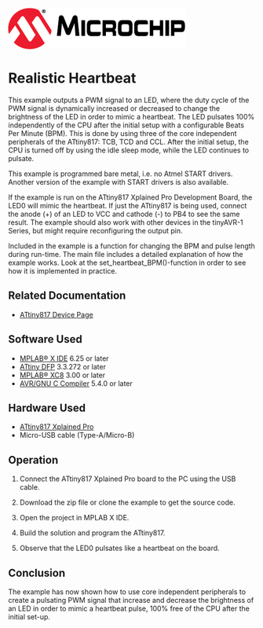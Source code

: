 <!-- Please do not change this logo with link -->
[![MCHP](images/microchip.png)](https://www.microchip.com)

# Realistic Heartbeat

This example outputs a PWM signal to an LED, where the duty cycle of the PWM signal is dynamically increased or decreased to change the brightness of the LED in order to mimic a heartbeat. The LED pulsates 100% independently of the CPU after the initial setup with a configurable Beats Per Minute (BPM). This is done by using three of the core independent peripherals of the ATtiny817: TCB, TCD and CCL. After the initial setup, the CPU is turned off by using the idle sleep mode, while the LED continues to pulsate.

This example is programmed bare metal, i.e. no Atmel START drivers. Another version of the example with START drivers is also available.

If the example is run on the ATtiny817 Xplained Pro Development Board, the LED0 will mimic the heartbeat. If just the ATtiny817 is being used, connect the anode (+) of an LED to VCC and cathode (-) to PB4 to see the same result. The example should also work with other devices in the tinyAVR-1 Series, but might require reconfiguring the output pin. 

Included in the example is a function for changing the BPM and pulse length during run-time. The main file includes a detailed explanation of how the example works. Look at the set_heartbeat_BPM()-function in order to see how it is implemented in practice. 

## Related Documentation

- [ATtiny817 Device Page](https://www.microchip.com/wwwproducts/en/ATtiny817)

## Software Used

- [MPLAB® X IDE](http://www.microchip.com/mplab/mplab-x-ide) 6.25 or later
- [ATtiny DFP](http://packs.download.atmel.com/) 3.3.272 or later
- [MPLAB® XC8](http://www.microchip.com/mplab/compilers) 3.00 or later
- [AVR/GNU C Compiler](https://www.microchip.com/mplab/avr-support/avr-and-arm-toolchains-c-compilers) 5.4.0 or later

## Hardware Used

- [ATtiny817 Xplained Pro](https://www.microchip.com/DevelopmentTools/ProductDetails/attiny817-xpro)
- Micro-USB cable (Type-A/Micro-B)

## Operation

1. Connect the ATtiny817 Xplained Pro board to the PC using the USB cable.

2. Download the zip file or clone the example to get the source code.

3. Open the project in MPLAB X IDE.

4. Build the solution and program the ATtiny817. 

5. Observe that the LED0 pulsates like a heartbeat on the board.

## Conclusion
The example has now shown how to use core independent peripherals to create a pulsating PWM signal that increase and decrease the brightness of an LED in order to mimic a heartbeat pulse, 100% free of the CPU after the initial set-up.
